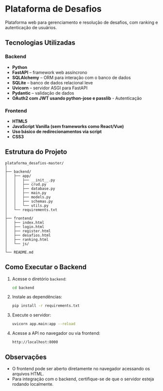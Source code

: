 
# Plataforma de Desafios

Plataforma web para gerenciamento e resolução de desafios, com ranking e autenticação de usuários.

## Tecnologias Utilizadas

### Backend
- **Python**
- **FastAPI** – framework web assíncrono
- **SQLAlchemy** – ORM para interação com o banco de dados
- **SQLite** – banco de dados relacional leve
- **Uvicorn** – servidor ASGI para FastAPI
- **Pydantic** – validação de dados
- **OAuth2 com JWT usando python-jose e passlib** - Autenticação

### Frontend
- **HTML5**
- **JavaScript Vanilla (sem frameworks como React/Vue)**
- **Uso básico de redirecionamentos via script**
- **CSS3**

## Estrutura do Projeto

```
plataforma_desafios-master/
│
├── backend/
│   ├── app/
│   │   ├── __init__.py
│   │   ├── crud.py
│   │   ├── database.py
│   │   ├── main.py
│   │   ├── models.py
│   │   ├── schemas.py
│   │   └── utils.py
│   └── requirements.txt
│
├── frontend/
│   ├── index.html
│   ├── login.html
│   ├── register.html
│   ├── desafios.html
│   ├── ranking.html
│   └── js/
│
└── README.md
```

## Como Executar o Backend

1. Acesse o diretório `backend`:
   ```bash
   cd backend
   ```

2. Instale as dependências:
   ```bash
   pip install -r requirements.txt
   ```

3. Execute o servidor:
   ```bash
   uvicorn app.main:app --reload
   ```

4. Acesse a API no navegador ou via frontend:
   ```
   http://localhost:8000
   ```

## Observações

- O frontend pode ser aberto diretamente no navegador acessando os arquivos HTML.
- Para integração com o backend, certifique-se de que o servidor esteja rodando localmente.

